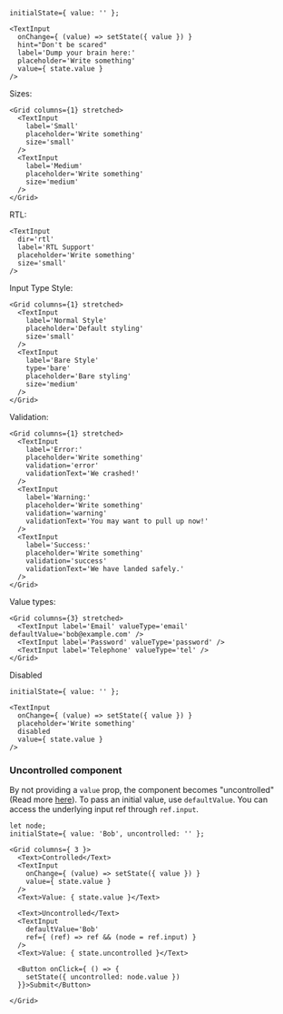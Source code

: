 ```
initialState={ value: '' };

<TextInput
  onChange={ (value) => setState({ value }) }
  hint="Don't be scared"
  label='Dump your brain here:'
  placeholder='Write something'
  value={ state.value }
/>
```

Sizes:

```
<Grid columns={1} stretched>
  <TextInput
    label='Small'
    placeholder='Write something'
    size='small'
  />
  <TextInput
    label='Medium'
    placeholder='Write something'
    size='medium'
  />
</Grid>
```

RTL:

```
<TextInput
  dir='rtl'
  label='RTL Support'
  placeholder='Write something'
  size='small' 
/>
```

Input Type Style:

```
<Grid columns={1} stretched>
  <TextInput
    label='Normal Style'
    placeholder='Default styling'
    size='small'
  />
  <TextInput
    label='Bare Style'
    type='bare'
    placeholder='Bare styling'
    size='medium'
  />
</Grid>
```

Validation:

```
<Grid columns={1} stretched>
  <TextInput
    label='Error:'
    placeholder='Write something'
    validation='error'
    validationText='We crashed!'
  />
  <TextInput
    label='Warning:'
    placeholder='Write something'
    validation='warning'
    validationText='You may want to pull up now!'
  />
  <TextInput
    label='Success:'
    placeholder='Write something'
    validation='success'
    validationText='We have landed safely.'
  />
</Grid>
```

Value types:

```
<Grid columns={3} stretched>
  <TextInput label='Email' valueType='email' defaultValue='bob@example.com' />
  <TextInput label='Password' valueType='password' />
  <TextInput label='Telephone' valueType='tel' />
</Grid>
```

Disabled

```
initialState={ value: '' };

<TextInput
  onChange={ (value) => setState({ value }) }
  placeholder='Write something'
  disabled
  value={ state.value }
/>
```

### Uncontrolled component

By not providing a `value` prop, the component becomes "uncontrolled" (Read more [here](https://facebook.github.io/react/docs/uncontrolled-components.html)). To pass an
initial value, use `defaultValue`. You can access the underlying input ref through `ref.input`.

```
let node;
initialState={ value: 'Bob', uncontrolled: '' };

<Grid columns={ 3 }>
  <Text>Controlled</Text>
  <TextInput
    onChange={ (value) => setState({ value }) }
    value={ state.value }
  />
  <Text>Value: { state.value }</Text>

  <Text>Uncontrolled</Text>
  <TextInput
    defaultValue='Bob'
    ref={ (ref) => ref && (node = ref.input) }
  />
  <Text>Value: { state.uncontrolled }</Text>

  <Button onClick={ () => {
    setState({ uncontrolled: node.value })
  }}>Submit</Button>

</Grid>
```
